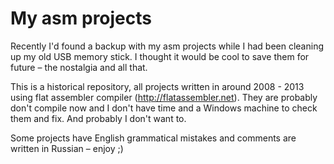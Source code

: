 # My asm projects

Recently I'd found a backup with my asm projects while I had been cleaning up my old USB
memory stick. I thought it would be cool to save them for future – the nostalgia and all
that.

This is a historical repository, all projects written in around 2008 - 2013 using flat
assembler compiler (http://flatassembler.net). They are probably don't compile now and I
don't have time and a Windows machine to check them and fix. And probably I don't want to.

Some projects have English grammatical mistakes and comments are written in Russian –
enjoy ;)
